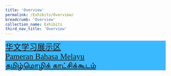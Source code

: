 ```yaml
---
title: 'Overview'
permalink: /Exhibits/Overview/
breadcrumb: 'Overview'
collection_name: Exhibits
third_nav_title: 'Overview'
---
```

<html>
<head>
<style>
.btnClass{
  background-color: #3BB9FF;!important; 
  color: white !important;
}
.btnClass:hover {
background-color: lightgrey;!important;
}
</style>
</head>
<body>
<a href="/exhibits/华文学习展示区-chinese-exhibitions-a/总览/"> <div style="display:inline-block; font-family:KaiTi;font-size:25px;" class="btnClass">华文学习展示区</a>
<a href="/exhibits/Pameran- Bahasa- Melayu-Malay-Language-Exhibitions-a/Gambaran-Keseluruhan/" ><div style="display:inline-block; font-family:KaiTi;font-size:25px;" class="btnClass">Pameran Bahasa Melayu</a>
<a href="/exhibits/தமிழ்மொழிக்-காட்சிக்கூடம்-Tamil-Exhibitions-a/உள்ளடக்கம்/"> <div style="display:inline-block; font-family:KaiTi;font-size:25px;" class="btnClass">தமிழ்மொழிக் காட்சிக்கூடம்</a>
</body>
</html>
